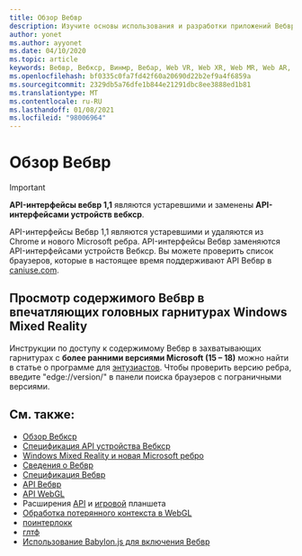 ```yaml
---
title: Обзор Вебвр
description: Изучите основы использования и разработки приложений Вебвр, работающих на впечатляющих наушниках Windows Mixed Reality.
author: yonet
ms.author: ayyonet
ms.date: 04/10/2020
ms.topic: article
keywords: Вебвр, Вебкср, Винмр, Вебар, Web VR, Web XR, Web MR, Web AR, 360, 360 Video, 360 видео, 360 Photo, 360 Фото, 360 Content, иммерсивное веб-, иммерсивевеб, IW
ms.openlocfilehash: bf0335c0fa7fd42f60a20690d22b2ef9a4f6859a
ms.sourcegitcommit: 2329db5a76dfe1b844e21291dbc8ee3888ed1b81
ms.translationtype: MT
ms.contentlocale: ru-RU
ms.lasthandoff: 01/08/2021
ms.locfileid: "98006964"
---
```

# <a name="webvr-overview"></a>Обзор Вебвр

> [!IMPORTANT]
> **API-интерфейсы вебвр 1,1** являются устаревшими и заменены **API-интерфейсами устройств вебкср**.

API-интерфейсы Вебвр 1,1 являются устаревшими и удаляются из Chrome и нового Microsoft ребра. API-интерфейсы Вебвр заменяются API-интерфейсами устройств Вебкср. Вы можете проверить список браузеров, которые в настоящее время поддерживают API Вебвр в [caniuse.com](https://caniuse.com/#search=webvr).

## <a name="viewing-webvr-content-in-windows-mixed-reality-immersive-headsets"></a>Просмотр содержимого Вебвр в впечатляющих головных гарнитурах Windows Mixed Reality

Инструкции по доступу к содержимому Вебвр в захватывающих гарнитурах с **более ранними версиями Microsoft (15 – 18)** можно найти в статье о программе для [энтузиастов](https://docs.microsoft.com/windows/mixed-reality/enthusiast-guide/webvr). Чтобы проверить версию ребра, введите "edge://version/" в панели поиска браузеров с пограничными версиями.

## <a name="see-also"></a>См. также:

* [Обзор Вебкср](webxr-overview.md)
* [Спецификация API устройства Вебкср](https://immersive-web.github.io/webxr/)
* [Windows Mixed Reality и новая Microsoft ребро](https://docs.microsoft.com/windows/mixed-reality/new-microsoft-edge)
* [Сведения о Вебвр](https://webvr.info)
* [Спецификация Вебвр](https://w3c.github.io/webvr/)
* [API Вебвр](https://msdn.microsoft.com/library/mt806281(v=vs.85).aspx)
* [API WebGL](https://msdn.microsoft.com/library/bg182648(v=vs.85).aspx)
* Расширения [API](https://msdn.microsoft.com/library/dn743630(v=vs.85).aspx) и [игровой](https://w3c.github.io/gamepad/extensions.html) планшета
* [Обработка потерянного контекста в WebGL](https://www.khronos.org/webgl/wiki/HandlingContextLost)
* [поинтерлокк](https://www.w3.org/TR/pointerlock/)
* [глтф](https://www.khronos.org/gltf)
* [Использование Babylon.js для включения Вебвр](https://docs.microsoft.com/windows/uwp/get-started/adding-webvr-to-a-babylonjs-game)
